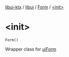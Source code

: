 [libui-ktx](../../index.md) / [libui](../index.md) / [Form](index.md) / [&lt;init&gt;](./-init-.md)

# &lt;init&gt;

`Form()`

Wrapper class for [uiForm](../ui-form.md)

